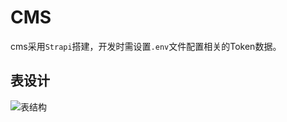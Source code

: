 # CMS

cms采用`Strapi`搭建，开发时需设置`.env`文件配置相关的Token数据。

## 表设计

![表结构](https://pan.marlene.top/d/share/jj/database.png)